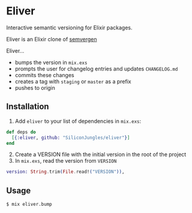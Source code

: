 # Eliver

Interactive semantic versioning for Elixir packages.

Eliver is an Elixir clone of [semvergen](https://github.com/brendon9x/semvergen)

Eliver...
* bumps the version in `mix.exs`
* prompts the user for changelog entries and updates `CHANGELOG.md`
* commits these changes
* creates a tag with `staging` or `master` as a prefix
* pushes to origin

## Installation

  1. Add `eliver` to your list of dependencies in `mix.exs`:

```elixir
def deps do
  [{:eliver, github: "SiliconJungles/eliver"}]
end
```

  2. Create a VERSION file with the initial version in the root of the project
  3. In `mix.exs`, read the version from `VERSION`

```elixir
version: String.trim(File.read!("VERSION")),
```

## Usage

```bash
$ mix eliver.bump
```

